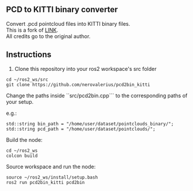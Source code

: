 ## PCD to KITTI binary converter

Convert .pcd pointcloud files into KITTI binary files.\
This is a fork of [LINK](https://github.com/leofansq/Tools_RosBag2KITTI/tree/master/pcd2bin). \
All credits go to the original author.

## Instructions

1. Clone this repository into your ros2 workspace's src folder
```
cd ~/ros2_ws/src
git clone https://github.com/nerovalerius/pcd2bin_kitti
```

Change the paths inside ``src/pcd2bin.cpp``` to the corresponding paths of your setup. 

e.g.:

```
std::string bin_path = "/home/user/dataset/pointclouds_binary/";
std::string pcd_path = "/home/user/dataset/pointclouds/";
```

Build the node:
```
cd ~/ros2_ws
colcon build
```

Source workspace and run the node:
```
source ~/ros2_ws/install/setup.bash
ros2 run pcd2bin_kitti pcd2bin
```